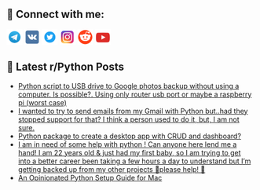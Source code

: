 ## 🔎 Connect with me:
[<img src="https://github.com/bullbesh/bullbesh/blob/main/images/Telegram.png" width="32" height="32" />](https://t.me/bullbesh)
[<img src="https://github.com/bullbesh/bullbesh/blob/main/images/VK.png" width="32" height="32" />](https://vk.com/bullbesh)
[<img src="https://github.com/bullbesh/bullbesh/blob/main/images/Twitter.png" width="32" height="32" />](https://twitter.com/bullbesh1)
[<img src="https://github.com/bullbesh/bullbesh/blob/main/images/Instagram.png" width="32" height="32" />](https://www.instagram.com/bullbesh)
[<img src="https://github.com/bullbesh/bullbesh/blob/main/images/Reddit.png" width="32" height="32" />](https://www.reddit.com/user/bullbesh)
[<img src="https://github.com/bullbesh/bullbesh/blob/main/images/YouTube.png" width="32" height="32" />](https://www.youtube.com/channel/UCtfjRs6uzgq5mfm8S06WTcg)

## 📕 Latest r/Python Posts
<!-- BLOG-POST-LIST:START -->
- [Python script to USB drive to Google photos backup without using a computer. Is possible?. Using only router usb port or maybe a raspberry pi &lpar;worst case&rpar;](https://www.reddit.com/r/Python/comments/zzbm2i/python_script_to_usb_drive_to_google_photos/)
- [I wanted to try to send emails from my Gmail with Python but..had they stopped support for that? I think a person used to do it, but, I am not sure.](https://www.reddit.com/r/Python/comments/zzayou/i_wanted_to_try_to_send_emails_from_my_gmail_with/)
- [Python package to create a desktop app with CRUD and dashboard?](https://www.reddit.com/r/Python/comments/zzalz3/python_package_to_create_a_desktop_app_with_crud/)
- [I am in need of some help with python ! Can anyone here lend me a hand! I am 22 years old &amp; just had my first baby, so I am trying to get into a better career been taking a few hours a day to understand but I’m getting backed up from my other projects 🥲please help! 🥹](https://www.reddit.com/r/Python/comments/zz8ryp/i_am_in_need_of_some_help_with_python_can_anyone/)
- [An Opinionated Python Setup Guide for Mac](https://www.reddit.com/r/Python/comments/zz8gxq/an_opinionated_python_setup_guide_for_mac/)
<!-- BLOG-POST-LIST:END -->
